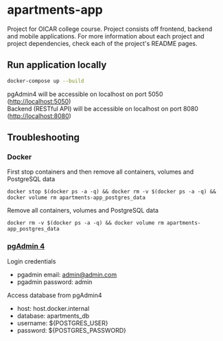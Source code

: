 # apartments-app

Project for OICAR college course. Project consists off frontend, backend and mobile applications. For more information about each project and project dependencies, check each of the project's README pages.

## Run application locally

```bash
docker-compose up --build
```

pgAdmin4 will be accessible on localhost on port 5050 (<http://localhost:5050>)  
Backend (RESTful API) will be accessible on localhost on port 8080 (<http://localhost:8080>)  

## Troubleshooting

### Docker

First stop containers and then remove all containers, volumes and PostgreSQL data

```docker
docker stop $(docker ps -a -q) && docker rm -v $(docker ps -a -q) && docker volume rm apartments-app_postgres_data
```

Remove all containers, volumes and PostgreSQL data

```docker
docker rm -v $(docker ps -a -q) && docker volume rm apartments-app_postgres_data
```

### [pgAdmin 4](http://localhost:5050)

Login credentials

- pgadmin email: admin@admin.com
- pgadmin password: admin

Access database from pgAdmin4

- host: host.docker.internal
- database: apartments_db
- username: ${POSTGRES_USER}
- password: ${POSTGRES_PASSWORD}
